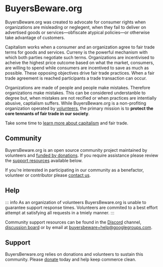 # BuyersBeware.org

BuyersBeware.org was created to advocate for consumer rights when organizations are misleading or neglegent, when they fail to deliver on advertised goods or services—obfiscate atypical policies—or otherwise take advantage of customers.

Capitalism works when a consumer and an organization agree to fair trade terms for goods and services. Curreny is the powerful mechanism with which both parties negotiate such terms. Organizations are incentivised to acheive the highest price outcome based on what the market, consumers, are willing to spend while consumers are incentived to save as much as possible. These opposing objectives drive fair trade practices. When a fair trade agreement is reached participants a trade transaction can occur.

Organizations are made of people and people make mistakes. Therefore organizations make mistakes. This can be considered understanble to degree but, when mistakes are not recified or when practices are intentially abusive, captialism suffers. While BuyersBeware.org is a non-profiting organization operated by [volunteers](#community), the primary mission is to **protect the core tennants of fair trade in our society**.

Take some time to [learn more about capitalism](https://en.wikipedia.org/wiki/Capitalism) and fair trade.

## Community

BuyersBeware.org is an open source community project maintained by volunteers and [funded by donations](). If you require assistance please review the [support resources](#support) available below.

If you're interested in participating in our community as a benefactor, volunteer or contributor please [contact us](mailto:buyersbeware+support@googlegroups.com).

## Help

::: info
As an organization of volunteers BuyersBeware.org is unable to guarantee support response times. Volunteers are commited to a best effort attempt at satisfying all requests in a tmiely manner.
:::

Community support resources can be found in the [Discord]() channel, [discussion board]() or by email at <buyersbeware+help@googlegroups.com>.

## Support

BuyersBerware.org relies on donations and volunteers to sustain this community. Please [donate]() today and help keep commerce clean.
